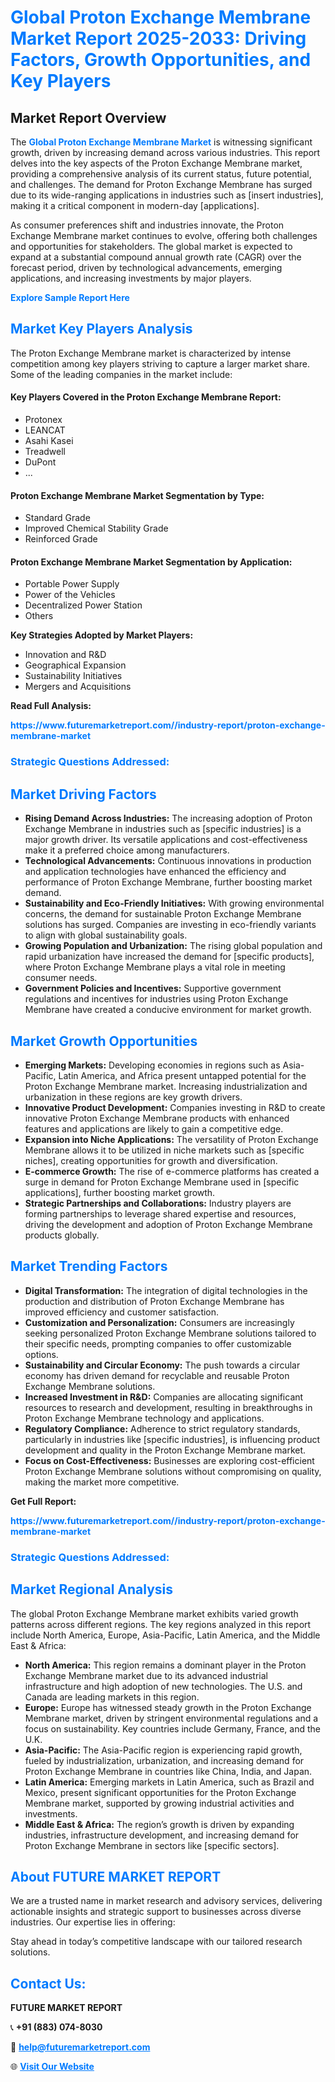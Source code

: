 <h1 style="color: #007BFF;">Global Proton Exchange Membrane Market Report 2025-2033: Driving Factors, Growth Opportunities, and Key Players</h1>

<section id="overview">
<h2>Market Report Overview</h2>
<p>The <a href="https://www.futuremarketreport.com//industry-report/proton-exchange-membrane-market" style="color: #007BFF; text-decoration: none;"><strong>Global Proton Exchange Membrane Market</strong></a> is witnessing significant growth, driven by increasing demand across various industries. This report delves into the key aspects of the Proton Exchange Membrane market, providing a comprehensive analysis of its current status, future potential, and challenges. The demand for Proton Exchange Membrane has surged due to its wide-ranging applications in industries such as [insert industries], making it a critical component in modern-day [applications].</p>
<p>As consumer preferences shift and industries innovate, the Proton Exchange Membrane market continues to evolve, offering both challenges and opportunities for stakeholders. The global market is expected to expand at a substantial compound annual growth rate (CAGR) over the forecast period, driven by technological advancements, emerging applications, and increasing investments by major players.</p>
</section>

<section id="overview">
<p><a href="https://www.futuremarketreport.com//request-sample/reportId=91183" style="color: #007BFF; text-decoration: none;"><strong>Explore Sample Report Here</strong></a></p>
</section>

<section id="key-players">
<h2 style="color: #007BFF;">Market Key Players Analysis</h2>
<p>The Proton Exchange Membrane market is characterized by intense competition among key players striving to capture a larger market share. Some of the leading companies in the market include:</p>
<h4>Key Players Covered in the Proton Exchange Membrane Report:</h4>
<ul><li>Protonex</li><li>LEANCAT</li><li>Asahi Kasei</li><li>Treadwell</li><li>DuPont</li><li>...</li></ul>
<h4>Proton Exchange Membrane Market Segmentation by Type:</h4>
<ul><li>Standard Grade</li><li>Improved Chemical Stability Grade</li><li>Reinforced Grade</li></ul>

<h4>Proton Exchange Membrane Market Segmentation by Application:</h4>
<ul><li>Portable Power Supply</li><li>Power of the Vehicles</li><li>Decentralized Power Station</li><li>Others</li></ul>
<p><strong>Key Strategies Adopted by Market Players:</strong></p>
<ul>
<li>Innovation and R&D</li>
<li>Geographical Expansion</li>
<li>Sustainability Initiatives</li>
<li>Mergers and Acquisitions</li>
</ul>
</section>

<section>
<p><strong>Read Full Analysis: </strong></p><a href="https://www.futuremarketreport.com//industry-report/proton-exchange-membrane-market" style="color: #007BFF; text-decoration: none;"><strong>https://www.futuremarketreport.com//industry-report/proton-exchange-membrane-market</strong></a>
<h3 style="color: #007BFF;">Strategic Questions Addressed:</h3>
</section>

<section id="driving-factors">
<h2 style="color: #007BFF;">Market Driving Factors</h2>
<ul>
<li><strong>Rising Demand Across Industries:</strong> The increasing adoption of Proton Exchange Membrane in industries such as [specific industries] is a major growth driver. Its versatile applications and cost-effectiveness make it a preferred choice among manufacturers.</li>
<li><strong>Technological Advancements:</strong> Continuous innovations in production and application technologies have enhanced the efficiency and performance of Proton Exchange Membrane, further boosting market demand.</li>
<li><strong>Sustainability and Eco-Friendly Initiatives:</strong> With growing environmental concerns, the demand for sustainable Proton Exchange Membrane solutions has surged. Companies are investing in eco-friendly variants to align with global sustainability goals.</li>
<li><strong>Growing Population and Urbanization:</strong> The rising global population and rapid urbanization have increased the demand for [specific products], where Proton Exchange Membrane plays a vital role in meeting consumer needs.</li>
<li><strong>Government Policies and Incentives:</strong> Supportive government regulations and incentives for industries using Proton Exchange Membrane have created a conducive environment for market growth.</li>
</ul>
</section>

<section id="growth-opportunities">
<h2 style="color: #007BFF;">Market Growth Opportunities</h2>
<ul>
<li><strong>Emerging Markets:</strong> Developing economies in regions such as Asia-Pacific, Latin America, and Africa present untapped potential for the Proton Exchange Membrane market. Increasing industrialization and urbanization in these regions are key growth drivers.</li>
<li><strong>Innovative Product Development:</strong> Companies investing in R&D to create innovative Proton Exchange Membrane products with enhanced features and applications are likely to gain a competitive edge.</li>
<li><strong>Expansion into Niche Applications:</strong> The versatility of Proton Exchange Membrane allows it to be utilized in niche markets such as [specific niches], creating opportunities for growth and diversification.</li>
<li><strong>E-commerce Growth:</strong> The rise of e-commerce platforms has created a surge in demand for Proton Exchange Membrane used in [specific applications], further boosting market growth.</li>
<li><strong>Strategic Partnerships and Collaborations:</strong> Industry players are forming partnerships to leverage shared expertise and resources, driving the development and adoption of Proton Exchange Membrane products globally.</li>
</ul>
</section>

<section id="trending-factors">
<h2 style="color: #007BFF;">Market Trending Factors</h2>
<ul>
<li><strong>Digital Transformation:</strong> The integration of digital technologies in the production and distribution of Proton Exchange Membrane has improved efficiency and customer satisfaction.</li>
<li><strong>Customization and Personalization:</strong> Consumers are increasingly seeking personalized Proton Exchange Membrane solutions tailored to their specific needs, prompting companies to offer customizable options.</li>
<li><strong>Sustainability and Circular Economy:</strong> The push towards a circular economy has driven demand for recyclable and reusable Proton Exchange Membrane solutions.</li>
<li><strong>Increased Investment in R&D:</strong> Companies are allocating significant resources to research and development, resulting in breakthroughs in Proton Exchange Membrane technology and applications.</li>
<li><strong>Regulatory Compliance:</strong> Adherence to strict regulatory standards, particularly in industries like [specific industries], is influencing product development and quality in the Proton Exchange Membrane market.</li>
<li><strong>Focus on Cost-Effectiveness:</strong> Businesses are exploring cost-efficient Proton Exchange Membrane solutions without compromising on quality, making the market more competitive.</li>
</ul>
</section>

<section>
<p><strong>Get Full Report: </strong></p><a href="https://www.futuremarketreport.com//industry-report/proton-exchange-membrane-market" style="color: #007BFF; text-decoration: none;"><strong>https://www.futuremarketreport.com//industry-report/proton-exchange-membrane-market</strong></a>
<h3 style="color: #007BFF;">Strategic Questions Addressed:</h3>
</section>


<section id="regional-analysis">
<h2 style="color: #007BFF;">Market Regional Analysis</h2>
<p>The global Proton Exchange Membrane market exhibits varied growth patterns across different regions. The key regions analyzed in this report include North America, Europe, Asia-Pacific, Latin America, and the Middle East & Africa:</p>
<ul>
<li><strong>North America:</strong> This region remains a dominant player in the Proton Exchange Membrane market due to its advanced industrial infrastructure and high adoption of new technologies. The U.S. and Canada are leading markets in this region.</li>
<li><strong>Europe:</strong> Europe has witnessed steady growth in the Proton Exchange Membrane market, driven by stringent environmental regulations and a focus on sustainability. Key countries include Germany, France, and the U.K.</li>
<li><strong>Asia-Pacific:</strong> The Asia-Pacific region is experiencing rapid growth, fueled by industrialization, urbanization, and increasing demand for Proton Exchange Membrane in countries like China, India, and Japan.</li>
<li><strong>Latin America:</strong> Emerging markets in Latin America, such as Brazil and Mexico, present significant opportunities for the Proton Exchange Membrane market, supported by growing industrial activities and investments.</li>
<li><strong>Middle East & Africa:</strong> The region’s growth is driven by expanding industries, infrastructure development, and increasing demand for Proton Exchange Membrane in sectors like [specific sectors].</li>
</ul>
</section>

<footer>
<h2 style="color: #007BFF;">About FUTURE MARKET REPORT</h2>
<p>We are a trusted name in market research and advisory services, delivering actionable insights and strategic support to businesses across diverse industries. Our expertise lies in offering:</p>

<p>Stay ahead in today’s competitive landscape with our tailored research solutions.</p>

<h2 style="color: #007BFF;">Contact Us:</h2>
<p><strong>FUTURE MARKET REPORT</strong></p>
<p>📞 <strong>+91 (883) 074-8030</strong></p>
<p>📧 <strong><a href="mailto:help@futuremarketreport.com" style="color: #007BFF;">help@futuremarketreport.com</a></strong></p>
<p>🌐 <strong><a href="https://www.futuremarketreport.com/" style="color: #007BFF;">Visit Our Website</a></strong></p>
</footer>